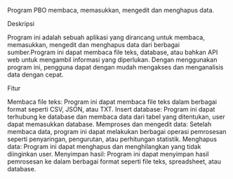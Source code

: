 Program PBO membaca, memasukkan, mengedit dan menghapus data.

Deskripsi

Program ini adalah sebuah aplikasi yang dirancang untuk membaca, memasukkan, mengedit dan menghapus data dari berbagai sumber.Program ini dapat membaca file teks, database, atau bahkan API web untuk mengambil informasi yang diperlukan. Dengan menggunakan program ini, pengguna dapat dengan mudah mengakses dan menganalisis data dengan cepat.

Fitur

Membaca file teks: Program ini dapat membaca file teks dalam berbagai format seperti CSV, JSON, atau TXT.
Insert database: Program ini dapat terhubung ke database dan membaca data dari tabel yang ditentukan, user dapat memasukkan database. 
Memproses dan mengedit data: Setelah membaca data, program ini dapat melakukan berbagai operasi pemrosesan seperti penyaringan, pengurutan, atau perhitungan statistik.
Menghapus data: Program ini dapat menghapus dan menghilangkan yang tidak diinginkan user. 
Menyimpan hasil: Program ini dapat menyimpan hasil pemrosesan ke dalam berbagai format seperti file teks, spreadsheet, atau database.